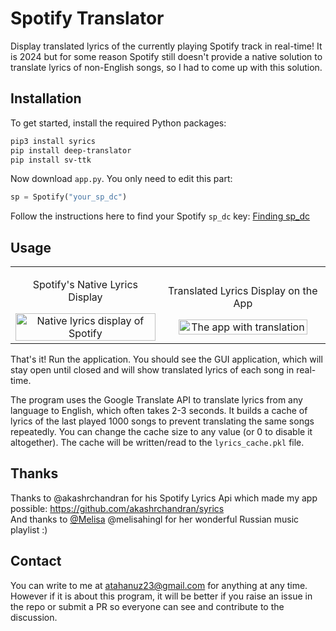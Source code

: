 # Spotify Translator

Display translated lyrics of the currently playing Spotify track in real-time! It is 2024 but for some reason Spotify still doesn't provide a native solution to translate lyrics of non-English songs, so I had to come up with this solution.

## Installation

To get started, install the required Python packages:

```bash
pip3 install syrics
pip install deep-translator
pip install sv-ttk
```

Now download `app.py`. You only need to edit this part:

```python
sp = Spotify("your_sp_dc")
```

Follow the instructions here to find your Spotify `sp_dc` key:   [Finding sp_dc](https://github.com/akashrchandran/syrics/wiki/Finding-sp_dc)

## Usage

<table>
  <tr>
    <td style="text-align: center;">
      <p>Spotify's Native Lyrics Display</p>
      <img src="https://i.imgur.com/7PoYKzL.png" alt="Native lyrics display of Spotify" style="width: 100%;" />
    </td>
    <td style="text-align: center;">
      <p>Translated Lyrics Display on the App</p>
      <img src="https://i.imgur.com/IY6v5y8.png" alt="The app with translation" style="width: 91%;" />
    </td>
  </tr>
</table>

That's it! Run the application. You should see the GUI application, which will stay open until closed and will show translated lyrics of each song in real-time.

The program uses the Google Translate API to translate lyrics from any language to English, which often takes 2-3 seconds. It builds a cache of lyrics of the last played 1000 songs to prevent translating the same songs repeatedly. You can change the cache size to any value (or 0 to disable it altogether). The cache will be written/read to the `lyrics_cache.pkl` file.

## Thanks

Thanks to @akashrchandran for his Spotify Lyrics Api which made my app possible: https://github.com/akashrchandran/syrics <br>
And thanks to [@Melisa](https://github.com/melisahingl) @melisahingl for her wonderful Russian music playlist :)

## Contact

You can write to me at atahanuz23@gmail.com for anything at any time.  
However if it is about this program, it will be better if you raise an issue in the repo or submit a PR so everyone can see and contribute to the discussion.

